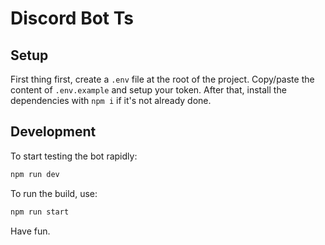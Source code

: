 # Discord Bot Ts

## Setup
First thing first, create a `.env` file at the root of the project.
Copy/paste the content of `.env.example` and setup your token.
After that, install the dependencies with `npm i` if it's not already done.

## Development
To start testing the bot rapidly:
```bash
npm run dev
```

To run the build, use:
```bash
npm run start
```

Have fun.